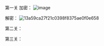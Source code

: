 第一关
加密：
![image](https://github.com/Sadinin/aes/assets/148035750/9cff575f-d5d9-4894-a633-6f8ccf600d38)

解密：
![13a59ca27f21c0398f8375ae0f0e658](https://github.com/Sadinin/aes/assets/148035750/837b3a3e-162e-43f2-a446-352a3ccfc2b0)

第二关：


第三关：

